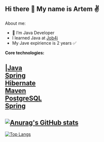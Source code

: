 ## Hi there 👋 My name is Artem :v:
About me:
- 🔭 I’m Java Developer
- I learned Java at [Job4j](https://job4j.ru/)
- My Jave expirience is 2 years :white_check_mark:

<b> Core technologies:</b>

|[Java](https://shields.io/badge/Spring-%3E%3D%205.0-green)  
[Spring](https://shields.io/badge/Spring-%3E%3D%205.0-green)  
[Hibernate](https://shields.io/badge/Spring-%3E%3D%205.0-green)  
[Maven](https://shields.io/badge/Spring-%3E%3D%205.0-green)  
[PostgreSQL](https://shields.io/badge/Spring-%3E%3D%205.0-green)  
[Spring](https://shields.io/badge/Spring-%3E%3D%205.0-green)
-

[![Anurag's GitHub stats](https://github-readme-stats.vercel.app/api?username=ArtemPolshchak)](https://github.com/ArtemPolshchak/github-readme-stats)
-
[![Top Langs](https://github-readme-stats.vercel.app/api/top-langs/?username=ArtemPolshchak&layout=compact)](https://github.com/ArtemPolshchak/github-readme-stats)


<!--
**ArtemPolshchak/ArtemPolshchak** is a ✨ _special_ ✨ repository because its `README.md` (this file) appears on your GitHub profile.

Here are some ideas to get you started:

- 🔭 I’m currently working on ...
- 🌱 I’m currently learning ...
- 👯 I’m looking to collaborate on ...
- 🤔 I’m looking for help with ...
- 💬 Ask me about ...
- 📫 How to reach me: ...
- 😄 Pronouns: ...
- ⚡ Fun fact: ...
-->
